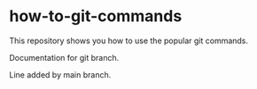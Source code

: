 # how-to-git-commands

This repository shows you how to use the popular git commands.

Documentation for git branch.

Line added by main branch.

